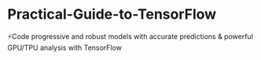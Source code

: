 # Practical-Guide-to-TensorFlow
⚡Code progressive and robust models with accurate predictions &amp; powerful GPU/TPU analysis with TensorFlow
